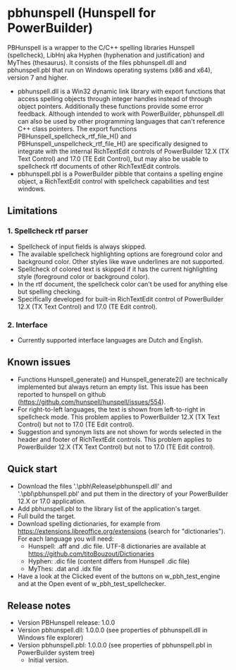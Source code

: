 # pbhunspell (Hunspell for PowerBuilder)
PBHunspell is a wrapper to the C/C++ spelling libraries Hunspell (spellcheck), LibHnj aka Hyphen (hyphenation and justification) and MyThes (thesaurus). It consists of the files pbhunspell.dll and pbhunspell.pbl that run on Windows operating systems (x86 and x64), version 7 and higher.

* pbhunspell.dll is a Win32 dynamic link library with export functions that access spelling objects through integer handles instead of through object pointers. Additionally these functions provide some error feedback. Although intended to work with PowerBuilder, pbhunspell.dll can also be used by other programming languages that can't reference C++ class pointers. The export functions PBHunspell_spellcheck_rtf_file_H() and PBHunspell_unspellcheck_rtf_file_H() are specifically designed to integrate with the internal RichTextEdit controls of PowerBuilder 12.X (TX Text Control) and 17.0 (TE Edit Control), but may also be usable to spellcheck rtf documents of other RichTextEdit controls.
* pbhunspell.pbl is a PowerBuilder pibble that contains a spelling engine object, a RichTextEdit control with spellcheck capabilities and test windows.

## Limitations
### 1. Spellcheck rtf parser
* Spellcheck of input fields is always skipped.
* The available spellcheck highlighting options are foreground color and background color. Other styles like wave underlines are not supported.
* Spellcheck of colored text is skipped if it has the current highlighting style (foreground color or background color).
* In the rtf document, the spellcheck color can't be used for anything else but spelling checking.
* Specifically developed for built-in RichTextEdit control of PowerBuilder 12.X (TX Text Control) and 17.0 (TE Edit control).

### 2. Interface
* Currently supported interface languages are Dutch and English.

## Known issues
* Functions Hunspell_generate() and Hunspell_generate2() are technically implemented but always return an empty list. This issue has been reported to hunspell on github (https://github.com/hunspell/hunspell/issues/554).
* For right-to-left languages, the text is shown from left-to-right in spellcheck mode. This problem applies to PowerBuilder 12.X (TX Text Control) but not to 17.0 (TE Edit control).
* Suggestion and synonym lists are not shown for words selected in the header and footer of RichTextEdit controls. This problem applies to PowerBuilder 12.X (TX Text Control) but not to 17.0 (TE Edit control).

## Quick start
* Download the files '.\pbh\Release\pbhunspell.dll' and '.\pbl\pbhunspell.pbl' and put them in the directory of your PowerBuilder 12.X or 17.0 application.
* Add pbhunspell.pbl to the library list of the application's target.
* Full build the target.
* Download spelling dictionaries, for example from https://extensions.libreoffice.org/extensions (search for "dictionaries"). For each language you will need:
  - Hunspell: .aff and .dic file. UTF-8 dictionaries are available at https://github.com/titoBouzout/Dictionaries
  - Hyphen: .dic file (content differs from Hunspell .dic file)
  - MyThes: .dat and .idx file
* Have a look at the Clicked event of the buttons on w_pbh_test_engine and at the Open event of w_pbh_test_spellchecker.

## Release notes
* Version PBHunspell release: 1.0.0
* Version pbhunspell.dll: 1.0.0.0 (see properties of pbhunspell.dll in Windows file explorer)
* Version pbhunspell.pbl: 1.0.0.0 (see properties of pbhunspell.pbl in PowerBuilder system tree)
  - Initial version.
